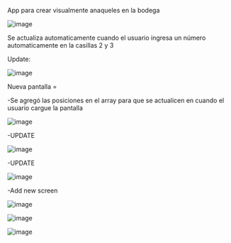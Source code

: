 App para crear visualmente anaqueles en la bodega 

![image](https://github.com/Helmut128/Bodega/assets/65142656/aeaa568f-bf8f-411d-af96-c40d1392c26f)


Se actualiza automaticamente cuando el usuario ingresa un número automaticamente en la casillas 2 y 3

Update:

![image](https://github.com/Helmut128/Bodega/assets/65142656/3ecd97c2-e0c2-41e7-af5d-e8e4a89a2b22)

Nueva pantalla = 

-Se agregó las posiciones en el array para que se actualicen en cuando el usuario cargue la pantalla

![image](https://github.com/Helmut128/Bodega/assets/65142656/be4f215b-3cdd-47de-8d3b-16e9714b048a)


-UPDATE 

![image](https://github.com/Helmut128/Bodega-master/assets/65142656/0c2cf315-d9ed-4858-8e62-8d1d79fcc891)

-UPDATE 

![image](https://github.com/Helmut128/Bodega-master-proyect-final/assets/65142656/968c167d-780d-4fd0-82a0-f3005b424a12)


-Add new screen 

![image](https://github.com/Helmut128/Bodega-master-proyect-final/assets/65142656/bcd7d633-bd7e-4e1f-b46b-c5c9df2194a0)

![image](https://github.com/Helmut128/Bodega-master-proyect-final/assets/65142656/1da5a092-c880-4660-a47d-0662acfe92c6)


![image](https://github.com/Helmut128/Bodega-master-proyect-final/assets/65142656/76242562-b590-4c76-94a3-835084693b53)






